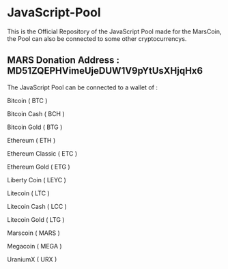 # JavaScript-Pool

This is the Official Repository of the JavaScript Pool made for the MarsCoin, the Pool can also be connected to some other cryptocurrencys.

## MARS Donation Address : MD51ZQEPHVimeUjeDUW1V9pYtUsXHjqHx6

The JavaScript Pool can be connected to a wallet of :

Bitcoin ( BTC )

Bitcoin Cash ( BCH )

Bitcoin Gold ( BTG )

Ethereum ( ETH )

Ethereum Classic ( ETC )

Ethereum Gold ( ETG )

Liberty Coin ( LEYC )

Litecoin ( LTC )

Litecoin Cash ( LCC )

Litecoin Gold ( LTG )

Marscoin ( MARS )

Megacoin ( MEGA )

UraniumX ( URX )
